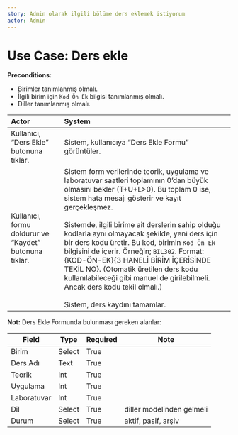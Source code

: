 ```yaml
---
story: Admin olarak ilgili bölüme ders eklemek istiyorum
actor: Admin
---
```


Use Case: Ders ekle
============

**Preconditions:**

- Birimler tanımlanmış olmalı.
- İlgili birim için `Kod Ön Ek` bilgisi tanımlanmış olmalı.
- Diller tanımlanmış olmalı.

| Actor        | System       |
| :----------- |:-------------|
| Kullanıcı, “Ders Ekle” butonuna tıklar. | Sistem, kullanıcıya “Ders Ekle Formu” görüntüler.|
| Kullanıcı, formu doldurur ve “Kaydet” butonuna tıklar. | Sistem form verilerinde teorik, uygulama ve laboratuvar saatleri toplamının 0’dan büyük olmasını bekler (T+U+L>0). Bu toplam 0 ise, sistem hata mesajı gösterir ve kayıt gerçekleşmez. <br><br> Sistemde, ilgili birime ait derslerin sahip olduğu kodlarla aynı olmayacak şekilde, yeni ders için bir ders kodu üretir. Bu kod, birimin `Kod Ön Ek` bilgisini de içerir. Örneğin; `BIL302`. Format: {KOD-ÖN-EK}{3 HANELİ BİRİM İÇERİSİNDE TEKİL NO}. (Otomatik üretilen ders kodu kullanılabileceği gibi manuel de girilebilmeli. Ancak ders kodu tekil olmalı.)<br><br> Sistem, ders kaydını tamamlar. |

**Not:** Ders Ekle Formunda bulunması gereken alanlar:

| Field | Type | Required | Note |
| --- | --- | --- | --- |
| Birim | Select | True | |
| Ders Adı | Text | True | |
| Teorik | Int | True | |
| Uygulama | Int | True | |
| Laboratuvar | Int | True | |
| Dil | Select | True | diller modelinden gelmeli |
| Durum | Select | True | aktif, pasif, arşiv |